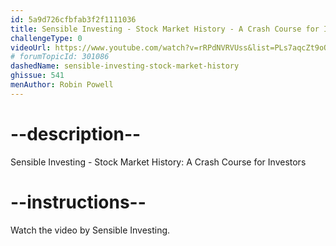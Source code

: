 ```yaml
---
id: 5a9d726cfbfab3f2f1111036
title: Sensible Investing - Stock Market History - A Crash Course for Investors
challengeType: 0
videoUrl: https://www.youtube.com/watch?v=rRPdNVRVUss&list=PLs7aqcZt9oQy7MBAk4OR9fbfGT2MbwMTo
# forumTopicId: 301086
dashedName: sensible-investing-stock-market-history
ghissue: 541
menAuthor: Robin Powell
---
```


# --description--

Sensible Investing - Stock Market History: A Crash Course for Investors

# --instructions--

Watch the video by Sensible Investing.